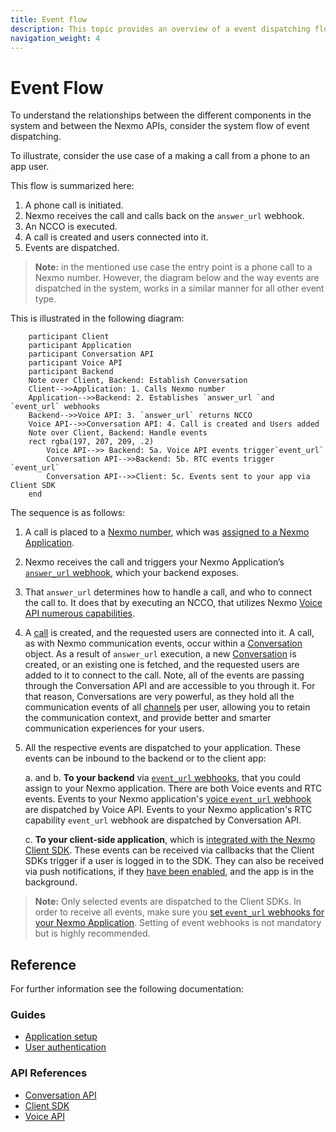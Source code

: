 ```yaml
---
title: Event flow
description: This topic provides an overview of a event dispatching flow through the system encompassing the Nexmo Voice and Conversation services.
navigation_weight: 4
---
```


# Event Flow

To understand the relationships between the different components in the system and between the Nexmo APIs, consider the system flow of event dispatching.

To illustrate, consider the use case of a making a call from a phone to an app user.

This flow is summarized here:

1. A phone call is initiated.
2. Nexmo receives the call and calls back on the `answer_url` webhook.
3. An NCCO is executed.
4. A call is created and users connected into it.
5. Events are dispatched.

> **Note:** in the mentioned use case the entry point is a phone call to a Nexmo number. However, the diagram below and the way events are dispatched in the system, works in a similar manner for all other event type.

This is illustrated in the following diagram:

```sequence_diagram
    participant Client
    participant Application
    participant Conversation API
    participant Voice API
    participant Backend
    Note over Client, Backend: Establish Conversation
    Client-->>Application: 1. Calls Nexmo number
    Application-->>Backend: 2. Establishes `answer_url `and `event_url` webhooks
    Backend-->>Voice API: 3. `answer_url` returns NCCO 
    Voice API-->>Conversation API: 4. Call is created and Users added
    Note over Client, Backend: Handle events
    rect rgba(197, 207, 209, .2)
        Voice API-->> Backend: 5a. Voice API events trigger`event_url`
        Conversation API-->>Backend: 5b. RTC events trigger `event_url`
        Conversation API-->>Client: 5c. Events sent to your app via Client SDK
    end

```
  
  
  

The sequence is as follows:

1. A call is placed to a [Nexmo number](/numbers/overview), which was [assigned to a Nexmo Application](/numbers/guides/number-management).

2. Nexmo receives the call and triggers your Nexmo Application’s [`answer_url` webhook](/voice/voice-api/webhook-reference#answer-webhook), which your backend exposes.

3. That `answer_url` determines how to handle a call, and who to connect the call to. It does that by executing an NCCO, that utilizes Nexmo [Voice API numerous capabilities](/voice/voice-api/ncco-reference).

4. A [call](/conversation/concepts/call) is created, and the requested users are connected into it. A call, as with Nexmo communication events, occur within a [Conversation](/conversation/concepts/conversation) object.
As a result of `answer_url` execution, a new [Conversation](/conversation/concepts/conversation) is created, or an existing one is fetched, and the requested users are added to it to connect to the call. Note, all of the events are passing through the Conversation API and are accessible to you through it. For that reason, Conversations are very powerful, as they hold all the communication events of all [channels](/conversation/concepts/channel) per user, allowing you to retain the communication context, and provide better and smarter communication experiences for your users.

5. All the respective events are dispatched to your application. These events can be inbound to the backend or to the client app:

    a. and b. **To your backend** via [`event_url` webhooks](/application/overview#webhooks), that you could assign to your Nexmo application. There are both Voice events and RTC events. Events to your Nexmo application's [voice `event_url` webhook](/voice/voice-api/webhook-reference#event-webhook) are dispatched by Voice API. Events to your Nexmo application's RTC capability `event_url` webhook are dispatched by Conversation API.

    c. **To your client-side application**, which is [integrated with the Nexmo Client SDK](/client-sdk/setup/add-sdk-to-your-app/android). These events can be received via callbacks that the Client SDKs trigger if a user is logged in to the SDK. They can also be received via push notifications, if they [have been enabled](/client-sdk/setup/set-up-push-notifications), and the app is in the background.

> **Note:** Only selected events are dispatched to the Client SDKs. In order to receive all events, make sure you [set `event_url` webhooks for your Nexmo Application](/application/overview#webhooks). Setting of event webhooks is not mandatory but is highly recommended.

## Reference

For further information see the following documentation:

### Guides

* [Application setup](/conversation/guides/application-setup)
* [User authentication](/conversation/guides/user-authentication)

### API References

* [Conversation API](/api/conversation)
* [Client SDK](/client-sdk/overview)
* [Voice API](/voice/voice-api/overview)
